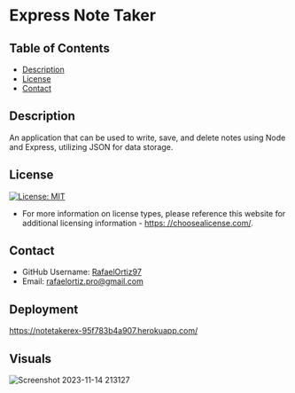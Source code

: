 # Express Note Taker

## Table of Contents
* [Description](#description)
* [License](#license)
* [Contact](#contact)

## Description
An application that can be used to write, save, and delete notes using Node and Express, utilizing JSON for data storage.

## License
  [![License: MIT](https://img.shields.io/badge/License-MIT-yellow.svg)](https://opensource.org/licenses/MIT)
  * For more information on license types, please reference this website
  for additional licensing information - [https: //choosealicense.com/](https://choosealicense.com/).

## Contact
  * GitHub Username: [RafaelOrtiz97](https://github.com/RafaelOrtiz97)
  * Email: rafaelortiz.pro@gmail.com

## Deployment
https://notetakerex-95f783b4a907.herokuapp.com/

## Visuals
![Screenshot 2023-11-14 213127](https://github.com/RafaelOrtiz97/Express-Note-Taker/assets/106719415/30fdbfc4-ff74-4692-a9f3-e717d4b69c1a)
